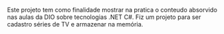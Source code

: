 Este projeto tem como finalidade mostrar na pratica o conteudo absorvido nas aulas da DIO sobre tecnologias .NET C#.
Fiz um projeto para ser cadastro séries de TV e armazenar na memória.
